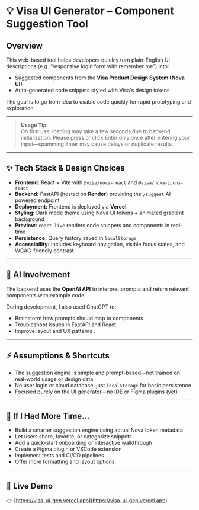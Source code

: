 # 💡 Visa UI Generator – Component Suggestion Tool

## Overview

This web-based tool helps developers quickly turn plain-English UI descriptions (e.g. “responsive login form with remember me”) into:

- Suggested components from the **Visa Product Design System (Nova UI)**
- Auto-generated code snippets styled with Visa's design tokens

The goal is to go from idea to usable code quickly for rapid prototyping and exploration.

---

> **Usage Tip**  
>  On first use, loading may take a few seconds due to backend initialization.
Please press or click Enter only once after entering your input—spamming Enter may cause delays or duplicate results.

---

## ✨ Tech Stack & Design Choices

- **Frontend:** React + Vite with `@visa/nova-react` and `@visa/nova-icons-react`
- **Backend:** FastAPI (hosted on **Render**) providing the `/suggest` AI-powered endpoint
- **Deployment:** Frontend is deployed via **Vercel**
- **Styling:** Dark mode theme using Nova UI tokens + animated gradient background
- **Preview:** `react-live` renders code snippets and components in real-time
- **Persistence:** Query history saved in `localStorage`
- **Accessibility:** Includes keyboard navigation, visible focus states, and WCAG-friendly contrast

---

## 🧠 AI Involvement

The backend uses the **OpenAI API** to interpret prompts and return relevant components with example code.

During development, I also used ChatGPT to:
- Brainstorm how prompts should map to components
- Troubleshoot issues in FastAPI and React
- Improve layout and UX patterns
.

---

## ⚡ Assumptions & Shortcuts

- The suggestion engine is simple and prompt-based—not trained on real-world usage or design data
- No user login or cloud database; just `localStorage` for basic persistence
- Focused purely on the UI generator—no IDE or Figma plugins (yet)

---

## 🚀 If I Had More Time...

- Build a smarter suggestion engine using actual Nova token metadata
- Let users share, favorite, or categorize snippets
- Add a quick-start onboarding or interactive walkthrough
- Create a Figma plugin or VSCode extension
- Implement tests and CI/CD pipelines
- Offer more formatting and layout options

---

## 🔗 Live Demo

👉 [https://visa-ui-gen.vercel.app](https://visa-ui-gen.vercel.app)

